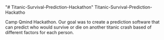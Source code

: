 "# Titanic-Survival-Prediction-Hackathon" 
Titanic-Survival-Prediction-Hackatho

Camp Qmind Hackathon. Our goal was to create a prediction software that can predict who would survive or die on another titanic crash based of different factors for each person.
